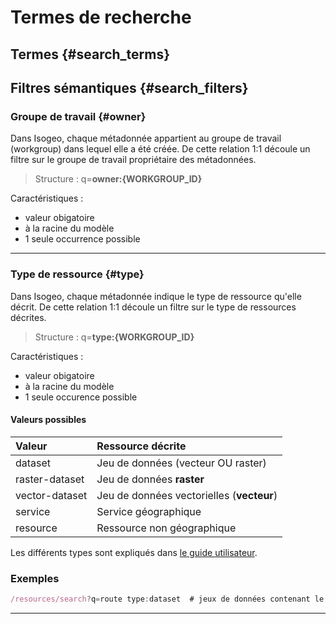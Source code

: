 # Termes de recherche


## Termes {#search_terms}


## Filtres sémantiques {#search_filters}


### Groupe de travail {#owner}

Dans Isogeo, chaque métadonnée appartient au groupe de travail (workgroup) dans lequel elle a été créée. De cette relation 1:1 découle un filtre sur le groupe de travail propriétaire des métadonnées.

> Structure : q=**owner:{WORKGROUP_ID}**

Caractéristiques :
* valeur obigatoire
* à la racine du modèle
* 1 seule occurrence possible

---

### Type de ressource {#type}

Dans Isogeo, chaque métadonnée indique le type de ressource qu'elle décrit. De cette relation 1:1 découle un filtre sur le type de ressources décrites.

> Structure : q=**type:{WORKGROUP_ID}**

Caractéristiques :
* valeur obigatoire
* à la racine du modèle
* 1 seule occurence possible

#### Valeurs possibles

| Valeur         | Ressource décrite                         |
| :------------- | :---------------------------------------- |
| dataset        | Jeu de données (vecteur OU raster)        |
| raster-dataset | Jeu de données **raster**                 |
| vector-dataset | Jeu de données vectorielles (**vecteur**) |
| service        | Service géographique                      |
| resource       | Ressource non géographique                |

Les différents types sont expliqués dans [le guide utilisateur](http://help.isogeo.com/fr/features/documentation/#les-diff%C3%A9rents-types-de-ressources).

### Exemples

```js
/resources/search?q=route type:dataset  # jeux de données contenant le mot 'routes'
```

---






